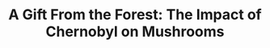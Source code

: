 ---
title:  "A Gift From the Forest: The Impact of Chernobyl on Mushrooms"
category: ['flora']
excerpt: "Mushrooms: although they be but little, they, and their indispensable ecological role, are fierce."
description:  >-
    After the Chernobyl nuclear disaster, the resulting "Chernobyl plume" spread radiation throughout much of Europe, including Eastern Europe and Scandinavia. As radioactive Cesium isotopes contaminated soil throughout these geographical regions, mushrooms began to guzzle the element from the ground, and in the process, became radioactive themselves. A Gift From the Forest: The Impact of Chernobyl on Mushrooms examines the shifting role of mushrooms in a post-Chernobyl world and the ways in which the impact on the lowly buttons ripples upwards to inflict larger consequences on people and animals.
header: 
    overlay_image: assets/images/shukla.jpg
    teaser: assets/images/shukla.jpg
contributors:
    - name: Anatole Shukla
      bio: ""
embed:
    type: storymap
    id: 394ae1f55d8b2773e85e07e9d45f1822
    title: mushrooms-of-chernobyl
    url: https://uploads.knightlab.com/storymapjs/394ae1f55d8b2773e85e07e9d45f1822/mushrooms-of-chernobyl/draft.html
---